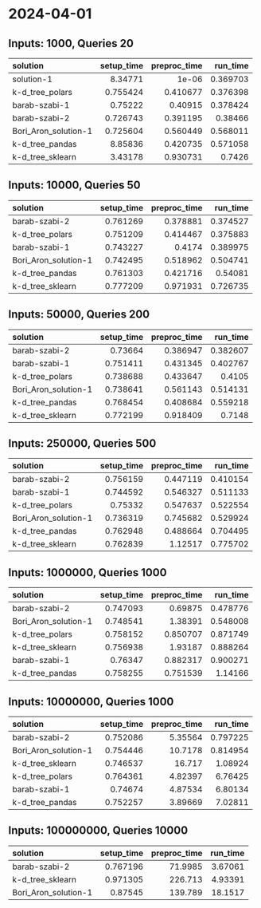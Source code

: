# 2024-04-01

## Inputs: 1000, Queries 20

| solution             |   setup_time |   preproc_time |   run_time |
|:---------------------|-------------:|---------------:|-----------:|
| solution-1           |     8.34771  |       1e-06    |   0.369703 |
| k-d_tree_polars      |     0.755424 |       0.410677 |   0.376398 |
| barab-szabi-1        |     0.75222  |       0.40915  |   0.378424 |
| barab-szabi-2        |     0.726743 |       0.391195 |   0.38466  |
| Bori_Aron_solution-1 |     0.725604 |       0.560449 |   0.568011 |
| k-d_tree_pandas      |     8.85836  |       0.420735 |   0.571058 |
| k-d_tree_sklearn     |     3.43178  |       0.930731 |   0.7426   |

## Inputs: 10000, Queries 50

| solution             |   setup_time |   preproc_time |   run_time |
|:---------------------|-------------:|---------------:|-----------:|
| barab-szabi-2        |     0.761269 |       0.378881 |   0.374527 |
| k-d_tree_polars      |     0.751209 |       0.414467 |   0.375883 |
| barab-szabi-1        |     0.743227 |       0.4174   |   0.389975 |
| Bori_Aron_solution-1 |     0.742495 |       0.518962 |   0.504741 |
| k-d_tree_pandas      |     0.761303 |       0.421716 |   0.54081  |
| k-d_tree_sklearn     |     0.777209 |       0.971931 |   0.726735 |

## Inputs: 50000, Queries 200

| solution             |   setup_time |   preproc_time |   run_time |
|:---------------------|-------------:|---------------:|-----------:|
| barab-szabi-2        |     0.73664  |       0.386947 |   0.382607 |
| barab-szabi-1        |     0.751411 |       0.431345 |   0.402767 |
| k-d_tree_polars      |     0.738688 |       0.433647 |   0.4105   |
| Bori_Aron_solution-1 |     0.738641 |       0.561143 |   0.514131 |
| k-d_tree_pandas      |     0.768454 |       0.408684 |   0.559218 |
| k-d_tree_sklearn     |     0.772199 |       0.918409 |   0.7148   |

## Inputs: 250000, Queries 500

| solution             |   setup_time |   preproc_time |   run_time |
|:---------------------|-------------:|---------------:|-----------:|
| barab-szabi-2        |     0.756159 |       0.447119 |   0.410154 |
| barab-szabi-1        |     0.744592 |       0.546327 |   0.511133 |
| k-d_tree_polars      |     0.75332  |       0.547637 |   0.522554 |
| Bori_Aron_solution-1 |     0.736319 |       0.745682 |   0.529924 |
| k-d_tree_pandas      |     0.762948 |       0.488664 |   0.704495 |
| k-d_tree_sklearn     |     0.762839 |       1.12517  |   0.775702 |

## Inputs: 1000000, Queries 1000

| solution             |   setup_time |   preproc_time |   run_time |
|:---------------------|-------------:|---------------:|-----------:|
| barab-szabi-2        |     0.747093 |       0.69875  |   0.478776 |
| Bori_Aron_solution-1 |     0.748541 |       1.38391  |   0.548008 |
| k-d_tree_polars      |     0.758152 |       0.850707 |   0.871749 |
| k-d_tree_sklearn     |     0.756938 |       1.93187  |   0.888264 |
| barab-szabi-1        |     0.76347  |       0.882317 |   0.900271 |
| k-d_tree_pandas      |     0.758255 |       0.751539 |   1.14166  |

## Inputs: 10000000, Queries 1000

| solution             |   setup_time |   preproc_time |   run_time |
|:---------------------|-------------:|---------------:|-----------:|
| barab-szabi-2        |     0.752086 |        5.35564 |   0.797225 |
| Bori_Aron_solution-1 |     0.754446 |       10.7178  |   0.814954 |
| k-d_tree_sklearn     |     0.746537 |       16.717   |   1.08924  |
| k-d_tree_polars      |     0.764361 |        4.82397 |   6.76425  |
| barab-szabi-1        |     0.74674  |        4.87534 |   6.80134  |
| k-d_tree_pandas      |     0.752257 |        3.89669 |   7.02811  |

## Inputs: 100000000, Queries 10000

| solution             |   setup_time |   preproc_time |   run_time |
|:---------------------|-------------:|---------------:|-----------:|
| barab-szabi-2        |     0.767196 |        71.9985 |    3.67061 |
| k-d_tree_sklearn     |     0.971305 |       226.713  |    4.93391 |
| Bori_Aron_solution-1 |     0.87545  |       139.789  |   18.1517  |